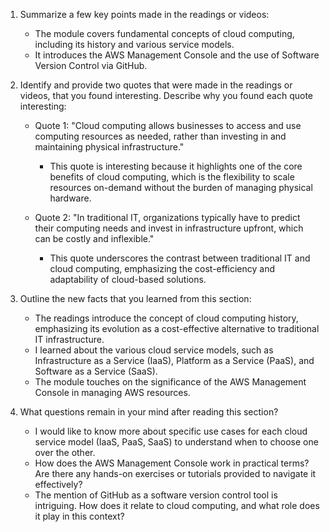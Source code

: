 1. Summarize a few key points made in the readings or videos:
   - The module covers fundamental concepts of cloud computing, including its history and various service models.
   - It introduces the AWS Management Console and the use of Software Version Control via GitHub.

2. Identify and provide two quotes that were made in the readings or videos, that you found interesting. Describe why you found each quote interesting:
   - Quote 1: "Cloud computing allows businesses to access and use computing resources as needed, rather than investing in and maintaining physical infrastructure."
     - This quote is interesting because it highlights one of the core benefits of cloud computing, which is the flexibility to scale resources on-demand without the burden of managing physical hardware.

   - Quote 2: "In traditional IT, organizations typically have to predict their computing needs and invest in infrastructure upfront, which can be costly and inflexible."
     - This quote underscores the contrast between traditional IT and cloud computing, emphasizing the cost-efficiency and adaptability of cloud-based solutions.

3. Outline the new facts that you learned from this section:
   - The readings introduce the concept of cloud computing history, emphasizing its evolution as a cost-effective alternative to traditional IT infrastructure.
   - I learned about the various cloud service models, such as Infrastructure as a Service (IaaS), Platform as a Service (PaaS), and Software as a Service (SaaS).
   - The module touches on the significance of the AWS Management Console in managing AWS resources.

4. What questions remain in your mind after reading this section?
   - I would like to know more about specific use cases for each cloud service model (IaaS, PaaS, SaaS) to understand when to choose one over the other.
   - How does the AWS Management Console work in practical terms? Are there any hands-on exercises or tutorials provided to navigate it effectively?
   - The mention of GitHub as a software version control tool is intriguing. How does it relate to cloud computing, and what role does it play in this context?
